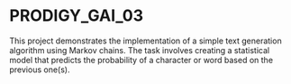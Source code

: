# PRODIGY_GAI_03
This project demonstrates the implementation of a simple text generation algorithm using Markov chains. The task involves creating a statistical model that predicts the probability of a character or word based on the previous one(s).

